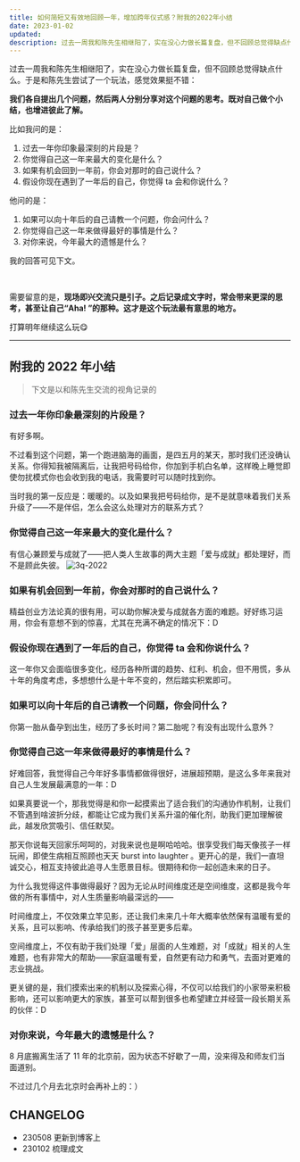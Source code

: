 ```yaml
---
title: 如何简短又有效地回顾一年，增加跨年仪式感？附我的2022年小结
date: 2023-01-02
updated: 
description: 过去一周我和陈先生相继阳了，实在没心力做长篇复盘，但不回顾总觉得缺点什么。于是和陈先生尝试了一个玩法，感觉效果挺不错，记录一下：D
---
```


过去一周我和陈先生相继阳了，实在没心力做长篇复盘，但不回顾总觉得缺点什么。于是和陈先生尝试了一个玩法，感觉效果挺不错：

**我们各自提出几个问题，然后两人分别分享对这个问题的思考。既对自己做个小结，也增进彼此了解。**

比如我问的是：
1. 过去一年你印象最深刻的片段是？
2. 你觉得自己这一年来最大的变化是什么？
3. 如果有机会回到一年前，你会对那时的自己说什么？
4. 假设你现在遇到了一年后的自己，你觉得 ta 会和你说什么？

他问的是：
1. 如果可以向十年后的自己请教一个问题，你会问什么？
2. 你觉得自己这一年来做得最好的事情是什么？
3. 对你来说，今年最大的遗憾是什么？

我的回答可见下文。

<br>

需要留意的是，**现场即兴交流只是引子。之后记录成文字时，常会带来更深的思考，甚至让自己“Aha! ”的那种。这才是这个玩法最有意思的地方。**

打算明年继续这么玩😋

---

## 附我的 2022 年小结

> 下文是以和陈先生交流的视角记录的

### 过去一年你印象最深刻的片段是？

有好多啊。

不过看到这个问题，第一个跑进脑海的画面，是四五月的某天，那时我们还没确认关系。你得知我被隔离后，让我把号码给你，你加到手机白名单，这样晚上睡觉即使勿扰模式你也会收到我的电话，我需要时可以随时找到你。

当时我的第一反应是：暖暖的。以及如果我把号码给你，是不是就意味着我们关系升级了——不是伴侣，怎么会这么处理对方的联系方式？

### 你觉得自己这一年来最大的变化是什么？

有信心兼顾爱与成就了——把人类人生故事的两大主题「爱与成就」都处理好，而不是顾此失彼。
![3q-2022](https://cdn.sunnyhuang.net/share/3q-2022.jpeg)

### 如果有机会回到一年前，你会对那时的自己说什么？

精益创业方法论真的很有用，可以助你解决爱与成就各方面的难题。好好练习运用，你会有意想不到的惊喜，尤其在充满不确定的情况下：D

### 假设你现在遇到了一年后的自己，你觉得 ta 会和你说什么？

这一年你又会面临很多变化，经历各种所谓的趋势、红利、机会，但不用慌，多从十年的角度考虑，多想想什么是十年不变的，然后踏实积累即可。

### 如果可以向十年后的自己请教一个问题，你会问什么？

你第一胎从备孕到出生，经历了多长时间？第二胎呢？有没有出现什么意外？

### 你觉得自己这一年来做得最好的事情是什么？

好难回答，我觉得自己今年好多事情都做得很好，进展超预期，是这么多年来我对自己人生发展最满意的一年：D

如果真要说一个，那我觉得是和你一起摸索出了适合我们的沟通协作机制，让我们不管遇到啥波折分歧，都能让它成为我们关系升温的催化剂，助我们更加理解彼此，越发欣赏吸引、信任默契。

那天你说每天回家乐呵呵的，对我来说也是啊哈哈哈。很享受我们每天像孩子一样玩闹，即使生病相互照顾也天天 burst into laughter 。更开心的是，我们一直坦诚交心，相互支持彼此追寻人生愿景目标。很期待和你一起创造未来的日子。

为什么我觉得这件事做得最好？因为无论从时间维度还是空间维度，这都是我今年做的所有事情中，对人生质量影响最深远的——

时间维度上，不仅效果立竿见影，还让我们未来几十年大概率依然保有温暖有爱的关系，且可以影响、传承给我们的孩子甚至更多后辈。

空间维度上，不仅有助于我们处理「爱」层面的人生难题，对「成就」相关的人生难题，也有非常大的帮助——家庭温暖有爱，自然更有动力和勇气，去面对更难的志业挑战。

更关键的是，我们摸索出来的机制以及探索心得，不仅可以给我们的小家带来积极影响，还可以影响更大的家族，甚至可以帮到很多也希望建立并经营一段长期关系的伙伴：D

### 对你来说，今年最大的遗憾是什么？

8 月底搬离生活了 11 年的北京前，因为状态不好歇了一周，没来得及和师友们当面道别。

不过过几个月去北京时会再补上的：）




## CHANGELOG

- 230508 更新到博客上
- 230102 梳理成文

